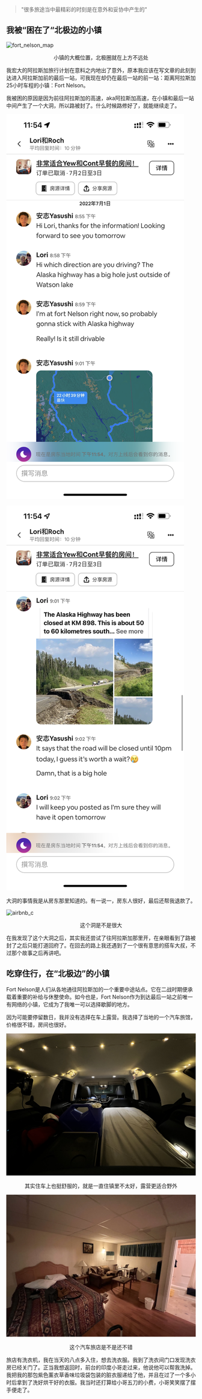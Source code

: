 <!-- 
id: 2d3b5e70faf311ec9fe5acde48001122
type: life
title: 在靠近北极的镇上住一天是什么样的体验
brief: 旅行途中被困住了，只能在小镇呆两天！
cover: https://external-content.duckduckgo.com/iu/?u=https%3A%2F%2Fstore-images.s-microsoft.com%2Fimage%2Fapps.47784.69945075044825416.99d4e5d8-fac1-421b-8986-d0fed49db992.3cffda34-9da3-4a35-a94e-da061aa0ce7f%3Fmode%3Dscale%26q%3D90%26h%3D1080%26w%3D1920&f=1&nofb=1
date: 2022/3/21
-->


> "很多旅途当中最精彩的时刻是在意外和妥协中产生的"

## 我被“困在了“北极边的小镇
![fort_nelson_map](../assets/blogPics/fortnelson_map.png)
<div style="text-align:center">小镇的大概位置，北极圈就在上方不远处</div>

我宏大的阿拉斯加旅行计划在意料之内地出了意外，原本我应该在写文章的此刻到达进入阿拉斯加前的最后一站，可我现在却仍在最后一站的前一站：距离阿拉斯加25小时车程的小镇：Fort Nelson。

我被困的原因是因为前往阿拉斯加的高速，aka阿拉斯加高速，在小镇和最后一站中间产生了一个大洞，所以路被封了。什么时候路修好了，就能继续走了。

![airbnb_a](../assets/blogPics/IMG_3145.PNG)

![airbnb_b](../assets/blogPics/IMG_3146.PNG)

<div style="text-align:center">大洞的事情我是从房东那里知道的。有一说一，房东人很好，最后还帮我退款了。</div>


![airbnb_c](../assets/blogPics/IMG_3148.PNG)

<div style="text-align:center">这个洞是不是很大</div>

在我发现了这个大洞之后，其实我还尝试了往阿拉斯加那里开，在亲眼看到了路被封了之后只能打道回府了。在回去的路上我还遇到了一个很有意思的搭车大叔，不过那个故事之后再讲吧。

## 吃穿住行，在“北极边”的小镇

Fort Nelson是人们从各地通往阿拉斯加的一个重要中途站点。它在二战时期便承载着重要的补给与休整使命。如今也是，Fort Nelson作为到达最后一站之前唯一有网络的小镇，它成为了我唯一可以选择歇脚的地方。

因为可能要停留数日，我并没有选择在车上露营。我选择了当地的一个汽车旅馆，价格很不错，房间也很好。

![car_camp](../assets/blogPics/IMG_2173.jpg)

<div style="text-align:center">其实住车上也挺舒服的，就是一直住镇里不太好，露营更适合野外</div>

![motel_shannon](../assets/blogPics/IMG_3137.jpg)

<div style="text-align:center">这个汽车旅店是不是还不错</div>

旅店有洗衣机，我在当天的八点多入住，想去洗衣服。我到了洗衣间门口发现洗衣房已经关门了。正当我想返回时，前台的印度小哥走过来，他说他可以帮我洗掉。我把我的那包紫色薰衣草香味垃圾袋包装的脏衣服递给了他，并且在过了一个多小时后拿到了洗好烘干好的衣服。我当时还打算给小哥五刀的小费，小哥笑笑摆了摆手便走了。

